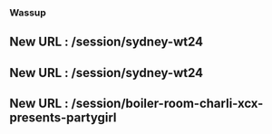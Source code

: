 ### Wassup
## New URL : /session/sydney-wt24
## New URL : /session/sydney-wt24
## New URL : /session/boiler-room-charli-xcx-presents-partygirl